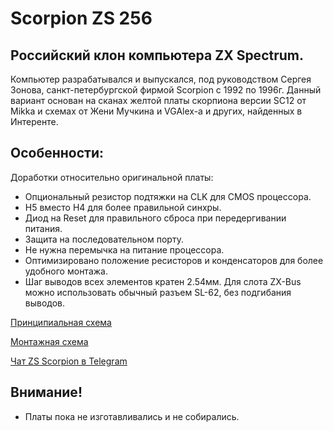 # Scorpion ZS 256

## Российский клон компьютера ZX Spectrum.

Компьютер разрабатывался и выпускался, под руководством Сергея Зонова, санкт-петербургской фирмой Scorpion с 1992 по 1996г.
Данный вариант основан на сканах желтой платы скорпиона версии SC12 от Mikka и схемах от Жени Мучкина и VGAlex-а и других, найденных в Интеренте.

## Особенности:
Доработки относительно оригинальной платы:
- Опциональный резистор подтяжки на CLK для CMOS процессора.
- H5 вместо H4 для более правильной синхры.
- Диод на Reset для правильного сброса при передергивании питания.
- Защита на последовательном порту.
- Не нужна перемычка на питание процессора.
- Оптимизировано положение ресисторов и конденсаторов для более удобного монтажа.
- Шаг выводов всех элементов кратен 2.54мм. Для слота ZX-Bus можно использовать обычный разъем SL-62, без подгибания выводов.

[Принципиальная схема](Export/Schematic_Scorpion-Yellow_v12.2.0.pdf)

[Монтажная схема](Export/PCB_Scorpion-Yellow_v12.2.0.pdf)

[Чат ZS Scorpion  в Telegram](https://t.me/zs_scorpion)

## Внимание!
- Платы пока не изготавливались и не собирались.
